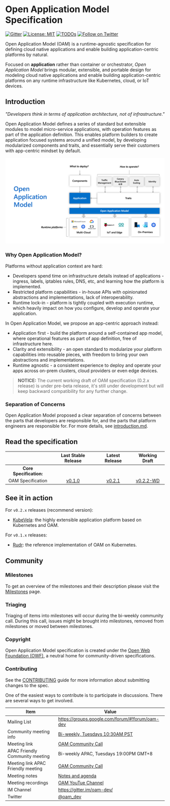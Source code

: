 # Open Application Model Specification

[![Gitter](https://badges.gitter.im/oam-dev/community.svg)](https://gitter.im/oam-devcommunity?utm_source=badge&utm_medium=badge&utm_campaign=pr-badge)
[![License: MIT](https://img.shields.io/badge/License-OWF-yellow)](https://github.com/oam-dev/spec/blob/master/LICENSE)
[![TODOs](https://badgen.net/https/api.tickgit.com/badgen/github.com/oam-dev/spec)](https://www.tickgit.com/browse?repo=github.com/oam-dev/spec)
[![Follow on Twitter](https://img.shields.io/twitter/follow/oam_dev.svg?style=social&logo=twitter)](https://twitter.com/intent/follow?screen_name=oam_dev)

Open Application Model (OAM) is a runtime-agnostic specification for defining cloud native applications and enable building application-centric platforms by natural.

Focused on **application** rather than container or orchestrator, _Open Application Model_ brings modular, extensible, and portable design for modeling cloud native applications and enable building application-centric platforms on any runtime infrastructure like Kubernetes, cloud, or IoT devices.

## Introduction

_"Developers think in terms of application architecture, not of infrastructure."_

Open Application Model defines a series of standard but extensible modules to model micro-service applications, with operation features as part of the application definition. This enables platform builders to create application focused systems around a unified model, by developing modularized components and traits, and essentially serve their customers with app-centric mindset by default.

![How it works](assets/how-it-works.png)

### Why Open Application Model?

Platforms without application context are hard:

- Developers spend time on infrastructure details instead of applications - ingress, labels, iptables rules, DNS, etc, and learning how the platform is implemented.
- Restricted platform capabilities - in-house APIs with opinionated abstractions and implementations, lack of interoperability.
- Runtime lock-in - platform is tightly coupled with execution runtime, which heavily impact on how you configure, develop and operate your application.

In Open Application Model, we propose an app-centric approach instead:

- Application first - build the platform around a self-contained app model, where operational features as part of app definition, free of infrastructure here.
- Clarity and extensibility - an open standard to modularize your platform capabilities into reusable pieces, with freedom to bring your own abstractions and implementations.
- Runtime agnostic - a consistent experience to deploy and operate your apps across on-prem clusters, cloud providers or even edge devices.

> **NOTICE:** The current working draft of OAM specification (0.2.x release) is under pre-beta release, it's still under development but will keep backward compatibility for any further change.

### Separation of Concerns

Open Application Model proposed a clear separation of concerns between the parts that developers are responsible for, and the parts that platform engineers are responsible for. For more details, see [introduction.md](./introduction.md).

## Read the specification

|                                | Last Stable Release | Latest Release |    Working Draft                  |
| :----------------------------: | :-----------------: | :------------: |:--------------------------------: |
| **Core Specification:**        |                                                                          |
| OAM Specification              | [v0.1.0](https://github.com/oam-dev/spec/releases/tag/v0.1.0) | [v0.2.1](https://github.com/oam-dev/spec/blob/v0.2.1/SPEC_LATEST_STABLE.md) |  [v0.2.2-WD](SPEC.md)  |

## See it in action

For `v0.2.x` releases (recommend version):
- [KubeVela](https://github.com/oam-dev/kubevela): the highly extensible application platform based on Kubernetes and OAM.

For `v0.1.x` releases:
- [Rudr](https://github.com/oam-dev/rudr): the reference implementation of OAM on Kubernetes.

## Community

### Milestones

To get an overview of the milestones and their description please visit the [Milestones](https://github.com/oam-dev/spec/milestones) page. 

### Triaging 

Triaging of items into milestones will occur during the bi-weekly community call. During this call, issues might be brought into milestones, removed from milestones or moved between milestones. 

### Copyright

Open Application Model specification is created under the [Open Web Foundation (OWF)](https://cloudblogs.microsoft.com/opensource/2019/10/16/announcing-open-application-model/), a neutral home for community-driven specifications.


### Contributing

See the [CONTRIBUTING](CONTRIBUTING.md) guide for more information about submitting changes to the spec.

One of the easiest ways to contribute is to participate in discussions. There are several ways to get involved.

| Item        | Value  |
|---------------------|---|
| Mailing List | https://groups.google.com/forum/#!forum/oam-dev |
| Community meeting info | [Bi-weekly, Tuesdays 10:30AM PST](https://calendar.google.com/event?action=TEMPLATE&tmeid=NWVmbHNlajY2cHVrcjcwc3Bnamw5NHZraWdfMjAyMTAxMjZUMTgzMDAwWiBvYW1kZXYyMDIwQG0&tmsrc=oamdev2020%40gmail.com&scp=ALL) |
| Meeting link | [OAM Community Call](https://us02web.zoom.us/j/88638962723?pwd=MVhCZnNub2t0R3BmMUNEWE9vendLUT09) |
| APAC Friendly Community meeting | Bi-weekly APAC, Tuesdays 19:00PM GMT+8 |
| Meeting link APAC Friendly meeting | [OAM Community Call](https://us02web.zoom.us/j/2804785490?pwd=ZTN4ZU03UTlBZzlmVHIwTndINGM3UT09) |
| Meeting notes| [Notes and agenda](https://docs.google.com/document/d/1nqdFEyULekyksFHtFvgvFAYE-0AMHKoS3RMnaKsarjs) |
| Meeting recordings| [OAM YouTue Channel](https://www.youtube.com/channel/UCSCTHhGI5XJ0SEhDHVakPAA/) |
| IM Channel      | https://gitter.im/oam-dev/ |
| Twitter      | [@oam_dev](https://twitter.com/oam_dev) |

